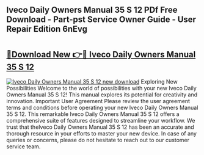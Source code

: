 ## Iveco Daily Owners Manual 35 S 12 PDf Free Download - Part-pst Service Owner Guide - User Repair Edition 6nEvg

# <h2><a href="http://bc64034.oget.top/?id=Iveco+Daily+Owners+Manual+35+S+12">🔗Download New 👉🔴 Iveco Daily Owners Manual 35 S 12</a></h2>

[![Iveco Daily Owners Manual 35 S 12 new download](https://i.imgur.com/5g1atiW.png)](http://bc64034.oget.top/?id=Iveco+Daily+Owners+Manual+35+S+12)
Exploring New Possibilities Welcome to the world of possibilities with your new Iveco Daily Owners Manual 35 S 12! This manual explores its potential for creativity and innovation. Important User Agreement Please review the user agreement terms and conditions before operating your new Iveco Daily Owners Manual 35 S 12. This remarkable Iveco Daily Owners Manual 35 S 12 offers a comprehensive suite of features designed to streamline your workflow. We trust that theIveco Daily Owners Manual 35 S 12 has been an accurate and thorough resource in your efforts to master your new device. In case of any queries or concerns, please do not hesitate to reach out to our customer service team.
